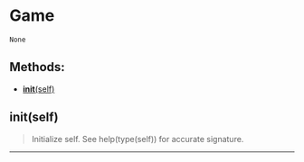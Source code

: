 # Game 
 ```
 None 
```
## Methods: 
* [__init__(self)](#__init__self) 
## __init__(self) 

  

 > Initialize self.  See help(type(self)) for accurate signature. 

--- 